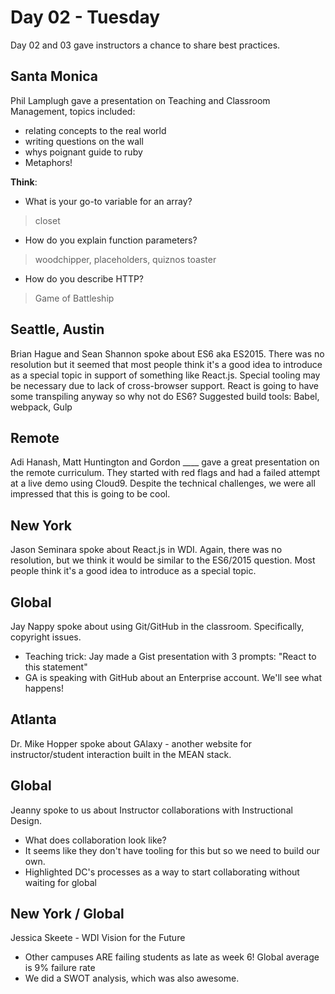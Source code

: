 # Day 02 - Tuesday


Day 02 and 03 gave instructors a chance to share best practices.

## Santa Monica
Phil Lamplugh gave a presentation on Teaching and Classroom Management, topics included:

- relating concepts to the real world
- writing questions on the wall
- whys poignant guide to ruby
- Metaphors!

**Think**:
- What is your go-to variable for an array?
> closet
- How do you explain function parameters?
 > woodchipper, placeholders, quiznos toaster
- How do you describe HTTP?
> Game of Battleship

## Seattle, Austin
Brian Hague and Sean Shannon spoke about ES6 aka ES2015. There was no resolution but it seemed that most people think it's a good idea to introduce as a special topic in support of something like React.js. Special tooling may be necessary due to lack of cross-browser support. React is going to have some transpiling anyway so why not do ES6? Suggested build tools:  Babel, webpack, Gulp

## Remote
Adi Hanash, Matt Huntington and Gordon ____ gave a great presentation on the remote curriculum. They started with red flags and had a failed attempt at a live demo using Cloud9. Despite the technical challenges, we were all impressed that this is going to be cool.

## New York
Jason Seminara spoke about React.js in WDI. Again, there was no resolution, but we think it would be similar to the ES6/2015 question. Most people think it's a good idea to introduce as a special topic.

## Global
Jay Nappy spoke about using Git/GitHub in the classroom. Specifically, copyright issues.
- Teaching trick: Jay made a Gist presentation with 3 prompts: "React to this statement"
- GA is speaking with GitHub about an Enterprise account. We'll see what happens!

## Atlanta
Dr. Mike Hopper spoke about GAlaxy - another website for instructor/student interaction built in the MEAN stack.

## Global
Jeanny spoke to us about Instructor collaborations with Instructional Design.
- What does collaboration look like?
- It seems like they don't have tooling for this but so we need to build our own.
- Highlighted DC's processes as a way to start collaborating without waiting for global

## New York / Global
Jessica Skeete - WDI Vision for the Future
- Other campuses ARE failing students as late as week 6! Global average is 9% failure rate
- We did a SWOT analysis, which was also awesome.